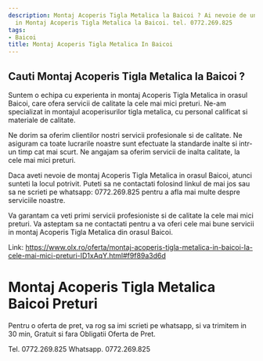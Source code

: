 ```yaml
---
description: Montaj Acoperis Tigla Metalica la Baicoi ? Ai nevoie de un profesionist
  in Montaj Acoperis Tigla Metalica la Baicoi. tel. 0772.269.825
tags:
- Baicoi
title: Montaj Acoperis Tigla Metalica In Baicoi
---
```



## Cauti Montaj Acoperis Tigla Metalica la Baicoi ?

Suntem o echipa cu experienta in montaj Acoperis Tigla Metalica in orasul Baicoi, care ofera servicii de calitate la cele mai mici preturi. Ne-am specializat in montajul acoperisurilor tigla metalica, cu personal calificat si materiale de calitate. 

Ne dorim sa oferim clientilor nostri servicii profesionale si de calitate. Ne asiguram ca toate lucrarile noastre sunt efectuate la standarde inalte si intr-un timp cat mai scurt. Ne angajam sa oferim servicii de inalta calitate, la cele mai mici preturi. 

Daca aveti nevoie de montaj Acoperis Tigla Metalica in orasul Baicoi, atunci sunteti la locul potrivit. Puteti sa ne contactati folosind linkul de mai jos sau sa ne scrieti pe whatsapp: 0772.269.825 pentru a afla mai multe despre serviciile noastre. 

Va garantam ca veti primi servicii profesioniste si de calitate la cele mai mici preturi. Va asteptam sa ne contactati pentru a va oferi cele mai bune servicii in montaj Acoperis Tigla Metalica din orasul Baicoi. 

Link: https://www.olx.ro/oferta/montaj-acoperis-tigla-metalica-in-baicoi-la-cele-mai-mici-preturi-ID1xAqY.html#f9f89a3d6d

# Montaj Acoperis Tigla Metalica Baicoi Preturi
Pentru o oferta de pret, va rog sa imi scrieti pe whatsapp, si va trimitem in 30 min, Gratuit si fara Obligatii Oferta de Pret.

Tel. 0772.269.825
Whatsapp. 0772.269.825